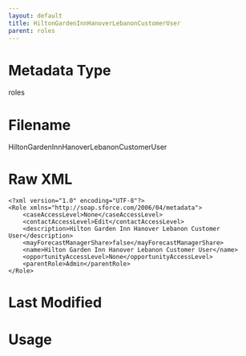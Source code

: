 ```yaml
---
layout: default
title: HiltonGardenInnHanoverLebanonCustomerUser
parent: roles
---
```

# Metadata Type
roles


# Filename 
HiltonGardenInnHanoverLebanonCustomerUser


# Raw XML
```
<?xml version="1.0" encoding="UTF-8"?>
<Role xmlns="http://soap.sforce.com/2006/04/metadata">
    <caseAccessLevel>None</caseAccessLevel>
    <contactAccessLevel>Edit</contactAccessLevel>
    <description>Hilton Garden Inn Hanover Lebanon Customer User</description>
    <mayForecastManagerShare>false</mayForecastManagerShare>
    <name>Hilton Garden Inn Hanover Lebanon Customer User</name>
    <opportunityAccessLevel>None</opportunityAccessLevel>
    <parentRole>Admin</parentRole>
</Role>
```


# Last Modified


# Usage
